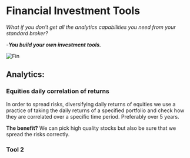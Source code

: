 # Financial Investment Tools

*What if you don't get all the analytics capabilities you need from your standard broker?*

-***You build your own investment tools.***

![Fin](https://images.unsplash.com/photo-1559589689-577aabd1db4f?ixlib=rb-1.2.1&ixid=eyJhcHBfaWQiOjEyMDd9&auto=format&fit=crop&w=1650&q=80)

## Analytics: 

### Equities daily correlation of returns 
In order to spread risks, diversifying daily returns of equities we use a practice of taking the daily returns of a specified portfolio and check how they are correlated over a specific time period. Preferably over 5 years. 

**The benefit?** We can pick high quality stocks but also be sure that we spread the risks correctly. 

### Tool 2
